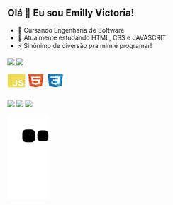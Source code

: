 ## Olá 👋 Eu sou Emilly Victoria!


- 🔭 Cursando Engenharia de Software
- 🌱 Atualmente estudando HTML, CSS e JAVASCRIT
- ⚡ Sinônimo de diversão pra mim é programar!

<div>
  <a href="https://github.com/emillydev">
  <img height="150em" src="https://github-readme-stats.vercel.app/api?username=emillydev&show_icons=true&theme=omni&include_all_commits=true&count_private=true"/>
  <img height="150em" src="https://github-readme-stats.vercel.app/api/top-langs/?username=emillydev&layout=compact&langs_count=7&theme=omni"/>
</div>
  <div style="display: inline_block"><br>
  <img align="center" alt="Emilly-Js" height="30" width="40" src="https://raw.githubusercontent.com/devicons/devicon/master/icons/javascript/javascript-plain.svg">
  <img align="center" alt="Emilly-HTML" height="30" width="40" src="https://raw.githubusercontent.com/devicons/devicon/master/icons/html5/html5-original.svg">
  <img align="center" alt="Emilly-CSS" height="30" width="40" src="https://raw.githubusercontent.com/devicons/devicon/master/icons/css3/css3-original.svg">
</div>
  
  ##
  
 <div>
   <a href="https://www.instagram.com/emllyz/" target=_blank><img src="https://img.shields.io/badge/-Instagram-%23E4405F?style=for-the-badge&logo=instagram&logoColor=white" target="_blank"></a>
   <a href="https://www.linkedin.com/in/emilly-victória-b9663b210/" target=_blank><img src=https://img.shields.io/badge/LinkedIn-0077B5?style=for-the-badge&logo=linkedin&logoColor=white target="_blank"></a>
   <a href = "mailto:emillyvsp02@gmail.com"><img src=https://img.shields.io/badge/Gmail-D14836?style=for-the-badge&logo=gmail&logoColor=white target="_blank"></a>
   
  ![Snake animation](https://github.com/emillydev/emillydev/blob/output/github-contribution-grid-snake.svg)
  </div>
